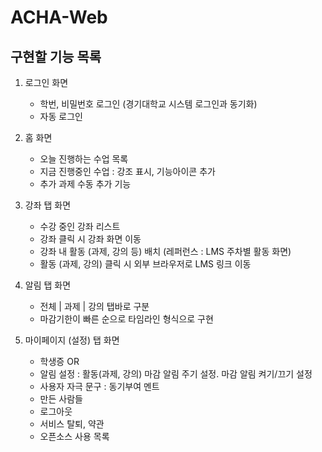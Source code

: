 # ACHA-Web

## 구현할 기능 목록

1. 로그인 화면

   - 학번, 비밀번호 로그인 (경기대학교 시스템 로그인과 동기화)
   - 자동 로그인

2. 홈 화면

   - 오늘 진행하는 수업 목록
   - 지금 진행중인 수업 : 강조 표시, 기능아이콘 추가
   - 추가 과제 수동 추가 기능

3. 강좌 탭 화면

   - 수강 중인 강좌 리스트
   - 강좌 클릭 시 강좌 화면 이동
   - 강좌 내 활동 (과제, 강의 등) 배치 (레퍼런스 : LMS 주차별 활동 화면)
   - 활동 (과제, 강의) 클릭 시 외부 브라우저로 LMS 링크 이동

4. 알림 탭 화면

   - 전체 | 과제 | 강의 탭바로 구분
   - 마감기한이 빠른 순으로 타임라인 형식으로 구현

5. 마이페이지 (설정) 탭 화면
   - 학생증 OR
   - 알림 설정 : 활동(과제, 강의) 마감 알림 주기 설정. 마감 알림 켜기/끄기 설정
   - 사용자 자극 문구 : 동기부여 멘트
   - 만든 사람들
   - 로그아웃
   - 서비스 탈퇴, 약관
   - 오픈소스 사용 목록
